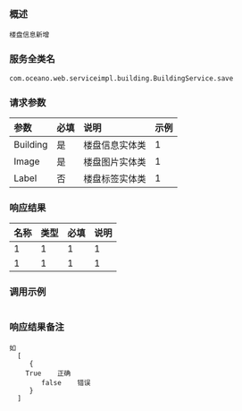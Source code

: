 ### 概述

```
楼盘信息新增
```

### 服务全类名

```
com.oceano.web.serviceimpl.building.BuildingService.save
```

### 请求参数

| 参数 | 必填 | 说明 | 示例 |
| :--- | :--- | :--- | :--- |
| Building | 是 | 楼盘信息实体类 | 1 |
| Image | 是 | 楼盘图片实体类 | 1 |
| Label | 否 | 楼盘标签实体类 | 1 |

### 响应结果

| 名称 | 类型 | 必填 | 说明 |
| :--- | :--- | :--- | :--- |
| 1 | 1 | 1 | 1 |
| 1 | 1 | 1 | 1 |

### 调用示例

```

```

### 响应结果备注

```
如
  [
     {
    True    正确
        false    错误
     }
  ]
```



